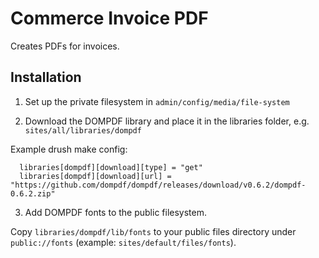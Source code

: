 # Commerce Invoice PDF

Creates PDFs for invoices.

## Installation

1. Set up the private filesystem in `admin/config/media/file-system`

2. Download the DOMPDF library and place it in the libraries folder,
  e.g. `sites/all/libraries/dompdf`
   
  Example drush make config:

      libraries[dompdf][download][type] = "get"
      libraries[dompdf][download][url] = "https://github.com/dompdf/dompdf/releases/download/v0.6.2/dompdf-0.6.2.zip"
   
3. Add DOMPDF fonts to the public filesystem.

  Copy `libraries/dompdf/lib/fonts` to your public files directory under
  `public://fonts` (example: `sites/default/files/fonts`).
